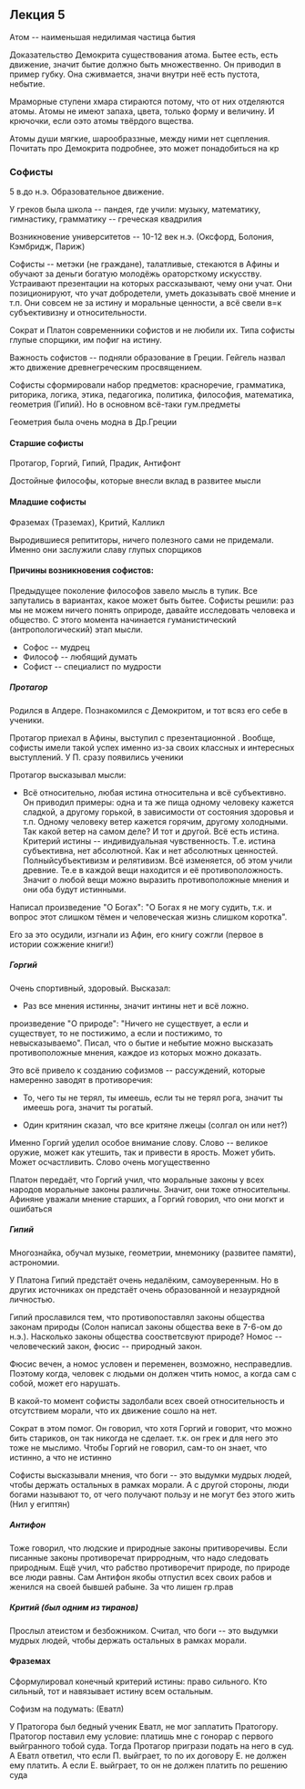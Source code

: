 ## Лекция 5

Атом -- наименьшая недилимая частица бытия

Доказательство Демокрита существования атома. Бытее есть, есть движение, значит бытие должно быть множественно. Он приводил в пример губку. Она сживмается, значи внутри неё есть пустота, небытие. 

Мраморные ступени хмара стираются потому, что от них отделяются атомы. Атомы не имеют запаха, цвета, только форму и величину. И крючочки, если оэто атомы твёрдого вщества.

Атомы души мягкие, шарообраззные, между ними нет сцепления. Почитать про Демокрита подробнее, это может понадобиться на кр

### Софисты

5 в.до н.э. Образовательное движение.

У греков была школа -- пандея, где учили: музыку, математику, гимнастику, грамматику -- греческая квадрилия

Возникновение университетов -- 10-12 век н.э. (Оксфорд, Болония, Кэмбридж, Париж)

Софисты -- метэки (не граждане), талатливые, стекаются в Афины и обучают за деньги богатую молодёжь ораторсткому искусству. Устраивают презентации на которых рассказывают, чему они учат. Они позиционируют, что учат добродетели, уметь доказывать своё мнение и т.п. Они совсем не за истину и моральные ценности, а всё свели в=к субъективизну и относительности.

Сократ и Платон современники софистов и не любили их. Типа софисты глупые спорщики, им пофиг на истину.

Важность софистов -- подняли образование в Греции. Гейгель назвал жто движение древнегреческим просвящением.

Софисты сформировали набор предметов: красноречие, грамматика, риторика, логика, этика, педагогика, политика, философия, математика, геометрия (Гипий). Но в основном всё-таки гум.предметы

Геометрия была очень модна в Др.Греции
#### Старшие софисты
Протагор, Горгий, Гипий, Прадик, Антифонт

Достойные философы, которые внесли вклад в развитее мысли

#### Младшие софисты
Фраземах (Траземах), Критий, Калликл

Выродившиеся репититоры, ничего полезного сами не придемали. Именно они заслужили славу глупых спорщиков

#### Причины возникновения софистов:

Предыдущее поколение философов завело мысль в тупик. Все запутались в вариантах, какое может быть бытее.
Софисты решили: раз мы не можем ничего понять оприроде, давайте исследовать человека и общество. С этого момента начинается гуманистический (антропологический) этап мысли.

* Софос -- мудрец
* Философ -- любящий думать
* Софист -- специалист по мудрости

##### Протагор

Родился в Апдере. Познакомился с Демокритом, и тот всяз его себе в ученики.

Протагор приехал в Афины, выступил с презентационной . Вообще, софисты имели такой успех именно из-за своих классных и интересных выступлений. У П. сразу появились ученики

Протагор высказывал мысли: 
* Всё относительно, любая истина относительна и всё субъективно. Он приводил примеры: одна и та же пища одному человеку кажется сладкой, а другому горькой, в зависимости от состояния здоровья и т.п. Одному человеку ветер кажется горячим, другому холодными. Так какой ветер на самом деле? И тот и другой. Всё есть истина. Критерий истины -- индивидуальная чувственность. Т.е. истина субъективна, нет абсолютной. Как и нет абсолютных ценностей. Полныйсубъективизм и релятивизм. Всё изменяется, об этом учили древние. Те.е в каждой вещи находится и её противоположность. Значит о любой вещи можно выразить противоположные мнения и они оба будут истинными.

Написал произведение "О Богах": "О Богах я не могу судить, т.к. и вопрос этот слишком тёмен и человеческая жизнь слишком коротка".

Его за это осудили, изгнали из Афин, его книгу сожгли (первое в истории сожжение книги!)

##### Горгий

Очень спортивный, здоровый. 
Высказал: 
* Раз все мнения истинны, значит интины нет и всё ложно. 

произведение "О природе": "Ничего не существует, а если и существует, то не постижимо, а если и постижимо, то невысказываемо". Писал, что о бытие и небытие можно высказать противоположные мнения, каждое из которых можно доказать. 

Это всё привело к созданию софизмов -- рассуждений, которые намеренно заводят в противоречия:

 * То, чего ты не терял, ты имеешь, если ты не терял рога, значит ты имеешь рога, значит ты рогатый.

 * Один критянин сказал, что все критяне лжецы (солгал он или нет?)
 
Именно Горгий уделил особое внимание слову. Слово -- великое оружие, может как утешить, так и привести в ярость. Может убить. Может осчастливить. Слово очень могущественно

Платон передаёт, что Горгий учил, что моральные законы у всех народов моральные законы различны. Значит, они тоже относительны. Афиняне уважали мнение старших, а Горгий говорил, что они могкт и ошибаться 

##### Гипий

Многознайка, обучал музыке, геометрии, мнемонику (развитее памяти), астрономии. 

У Платона Гипий предстаёт очень недалёким, самоуверенным. Но в других источниках он предстаёт очень образованной и незаурядной личностью.

Гипий прославился тем, что противопоставлял законы общества законам природы (Солон написал законы общества веке в 7-6-ом до н.э.). Насколько законы общества соостветсвуют природе? Номос -- человеческий закон, фюсис -- природный закон.

Фюсис вечен, а номос условен и переменен, возможно, несправедлив. Поэтому когда, человек с людьми он должен чтить номос, а когда сам с собой, может его нарушать.

В какой-то момент софисты задолбали всех своей относительность и отсутствием морали, что их движение сошло на нет.

Сократ в этом помог. Он говорил, что хотя Горгий и говорит, что можно бить стариков, он так никогда не сделает. т.к. он грек и для него это тоже не мыслимо. Чтобы Горгий не говорил, сам-то он знает, что истинно, а что не истинно

Софисты высказывали мнения, что боги -- это выдумки мудрых людей, чтобы держать остальных в рамках морали. А с другой стороны, люди богами называют то, от чего получают пользу и не могут без этого жить (Нил у египтян)


##### Антифон

Тоже говорил, что людские и природные законы притиворечивы. Если писанные законы противоречат прирродным, что надо следовать природным. Ещё учил, что рабство противоречит природе, по природе все люди равны. Сам Антифон якобы отпустил всех своих рабов и женился на своей бывшей рабыне. За что лишен гр.прав

##### Критий (был одним из тиранов)

Прослыл атеистом и безбожником. Считал, что боги -- это выдумки мудрых людей, чтобы держать остальных в рамках морали.

#### Фраземах

Сформулировал конечный критерий истины: право сильного. Кто сильный, тот и навязывает истину всем остальным.

Софизм на подумать: (Еватл)

У Пратогора был бедный ученик Еватл, не мог заплатить Пратогору. Пратогор поставил ему условие: платишь мне с гонорар с первого выйгранного тобой суда. Тогда Протагор пригрази подать на него в суд. А Еватл ответил, что если П. выйграет, то по их договору Е. не должен ему платить. А если Е. выйграет, то он не должен платить по решению суда
